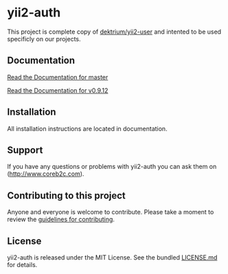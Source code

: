 # yii2-auth

This project is complete copy of [dektrium/yii2-user](https://github.com/dektrium/yii2-user) and intented to be used specificly on our projects.

## Documentation

[Read the Documentation for master](docs/README.md)

[Read the Documentation for v0.9.12](https://github.com/coreb2c/yii2-auth/blob/0.9.12/docs/README.md)

## Installation

All installation instructions are located in documentation.

## Support

If you have any questions or problems with yii2-auth you can ask them on (http://www.coreb2c.com).

## Contributing to this project

Anyone and everyone is welcome to contribute. Please take a moment to
review the [guidelines for contributing](.github/CONTRIBUTING.md).

## License

yii2-auth is released under the MIT License. See the bundled [LICENSE.md](LICENSE.md)
for details.
